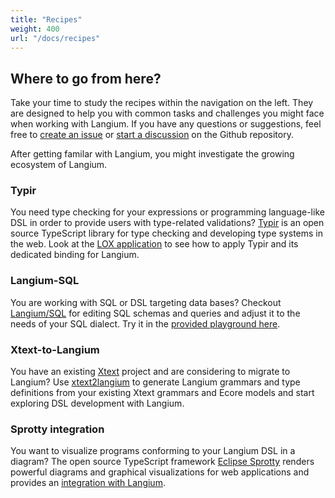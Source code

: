 ```yaml
---
title: "Recipes"
weight: 400
url: "/docs/recipes"
---
```


## Where to go from here?

Take your time to study the recipes within the navigation on the left. They are designed to help you with common tasks and challenges you might face when working with Langium. If you have any questions or suggestions, feel free to [create an issue](https://github.com/eclipse-langium/langium/issues) or [start a discussion](https://github.com/eclipse-langium/langium/discussions) on the Github repository.

After getting familar with Langium, you might investigate the growing ecosystem of Langium.


### Typir

You need type checking for your expressions or programming language-like DSL in order to provide users with type-related validations?
[Typir](https://typir.org/) is an open source TypeScript library for type checking and developing type systems in the web.
Look at the [LOX application](https://github.com/TypeFox/typir/blob/main/examples/lox/src/language/lox-type-checking.ts) to see how to apply Typir and its dedicated binding for Langium.


### Langium-SQL

You are working with SQL or DSL targeting data bases?
Checkout [Langium/SQL](https://github.com/TypeFox/langium-sql) for editing SQL schemas and queries and adjust it to the needs of your SQL dialect.
Try it in the [provided playground here](https://langium.org/showcase/sql/).


### Xtext-to-Langium

You have an existing [Xtext](https://eclipse.dev/Xtext/) project and are considering to migrate to Langium?
Use [xtext2langium](https://github.com/TypeFox/xtext2langium) to generate Langium grammars and type definitions from your existing Xtext grammars and Ecore models and start exploring DSL development with Langium.


### Sprotty integration

You want to visualize programs conforming to your Langium DSL in a diagram?
The open source TypeScript framework [Eclipse Sprotty](https://sprotty.org/) renders powerful diagrams and graphical visualizations for web applications
and provides an [integration with Langium](https://github.com/eclipse-langium/langium/tree/main/packages/langium-sprotty).
